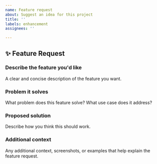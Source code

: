 ```yaml
---
name: Feature request
about: Suggest an idea for this project
title: ''
labels: enhancement
assignees: ''

---
```


## ✨ Feature Request

### **Describe the feature you'd like**
A clear and concise description of the feature you want.

### **Problem it solves**
What problem does this feature solve? What use case does it address?

### **Proposed solution**
Describe how you think this should work.

### **Additional context**
Any additional context, screenshots, or examples that help explain the feature request.
